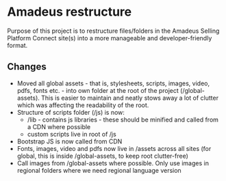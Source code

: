 # Amadeus restructure

Purpose of this project is to restructure files/folders in the Amadeus Selling Platform Connect site(s) into a more manageable and developer-friendly format.

## Changes

- Moved all global assets - that is, stylesheets, scripts, images, video, pdfs, fonts etc. - into own folder at the root of the project (/global-assets). This is easier to maintain and neatly stows away a lot of clutter which was affecting the readability of the root.
- Structure of scripts folder (/js) is now:
    - /lib - contains js libraries - these should be minified and called from a CDN where possible
    - custom scripts live in root of /js
- Bootstrap JS is now called from CDN
- Fonts, images, video and pdfs now live in /assets across all sites (for global, this is inside /global-assets, to keep root clutter-free)
- Call images from /global-assets where possible. Only use images in regional folders where we need regional language version